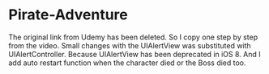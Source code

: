 # Pirate-Adventure
The original link from Udemy has been deleted. So I copy one step by step from the video. Small changes with the UIAlertView was substituted with UIAlertController. Because UIAlertView has been deprecated in iOS 8.
And I add auto restart function when the character died or the Boss died too.
